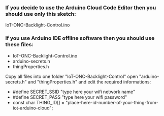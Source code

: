 ### If you decide to use the Arduino Cloud Code Editor then you should use only this sketch: 
IoT-ONC-Backlight-Control.ino 

### If you use Arduino IDE offline software then you should use these files: 
- IoT-ONC-Backlight-Control.ino
- arduino-secrets.h
- thingProperties.h

Copy all files into one folder "IoT-ONC-Backlight-Control" 
open "arduino-secrets.h" and "thingProperties.h" and edit the required informations:

- #define SECRET_SSID "type here your wifi network name"
- #define SECRET_PASS "type here your wifi password"
- const char THING_ID[] = "place-here-id-number-of-your-thing-from-iot-arduino-cloud";
